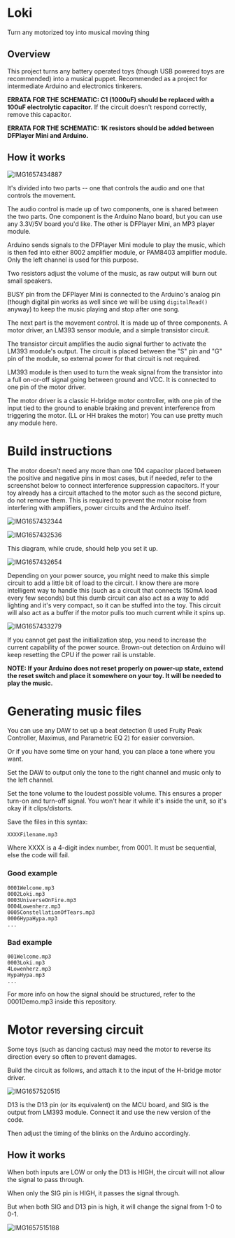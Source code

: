 # Loki
Turn any motorized toy into musical moving thing

## Overview
This project turns any battery operated toys (though USB powered toys are recommended) into a musical puppet. Recommended as a project for intermediate Arduino and electronics tinkerers.

**ERRATA FOR THE SCHEMATIC: C1 (1000uF) should be replaced with a 100uF electrolytic capacitor.** If the circuit doesn't respond correctly, remove this capacitor.

**ERRATA FOR THE SCHEMATIC: 1K resistors should be added between DFPlayer Mini and Arduino.**

## How it works
![IMG1657434887](https://user-images.githubusercontent.com/11834016/178134115-42bc4238-87ee-466f-a4fe-d91a786a03e4.png)

It's divided into two parts -- one that controls the audio and one that controls the movement.

The audio control is made up of two components, one is shared between the two parts. One component is the Arduino Nano board, but you can use any 3.3V/5V board you'd like. The other is DFPlayer Mini, an MP3 player module.

Arduino sends signals to the DFPlayer Mini module to play the music, which is then fed into either 8002 amplifier module, or PAM8403 amplifier module. Only the left channel is used for this purpose.

Two resistors adjust the volume of the music, as raw output will burn out small speakers.

BUSY pin from the DFPlayer Mini is connected to the Arduino's analog pin (though digital pin works as well since we will be using `digitalRead()` anyway) to keep the music playing and stop after one song.

The next part is the movement control. It is made up of three components. A motor driver, an LM393 sensor module, and a simple transistor circuit.

The transistor circuit amplifies the audio signal further to activate the LM393 module's output. The circuit is placed between the "S" pin and "G" pin of the module, so external power for that circuit is not required.

LM393 module is then used to turn the weak signal from the transistor into a full on-or-off signal going between ground and VCC. It is connected to one pin of the motor driver.

The motor driver is a classic H-bridge motor controller, with one pin of the input tied to the ground to enable braking and prevent interference from triggering the motor. (LL or HH brakes the motor) You can use pretty much any module here.

# Build instructions

The motor doesn't need any more than one 104 capacitor placed between the positive and negative pins in most cases, but if needed, refer to the screenshot below to connect interference suppression capacitors. If your toy already has a circuit attached to the motor such as the second picture, do not remove them. This is required to prevent the motor noise from interfering with amplifiers, power circuits and the Arduino itself.

![IMG1657432344](https://user-images.githubusercontent.com/11834016/178133110-47a58dfc-38bf-42aa-9c00-d1ff843b90f8.png)

![IMG1657432536](https://user-images.githubusercontent.com/11834016/178133189-7fb017cd-a53e-421e-bac7-bc10b3c16d89.png)

This diagram, while crude, should help you set it up.

![IMG1657432654](https://user-images.githubusercontent.com/11834016/178202643-3cc788c1-09ec-45d3-9fe9-f1d576d7166a.png)

Depending on your power source, you might need to make this simple circuit to add a little bit of load to the circuit. I know there are more intelligent way to handle this (such as a circuit that connects 150mA load every few seconds) but this dumb circuit can also act as a way to add lighting and it's very compact, so it can be stuffed into the toy. This circuit will also act as a buffer if the motor pulls too much current while it spins up.

![IMG1657433279](https://user-images.githubusercontent.com/11834016/178133483-023f9771-fa96-4a59-8bd8-634060db2aea.png)

If you cannot get past the initialization step, you need to increase the current capability of the power source. Brown-out detection on Arduino will keep resetting the CPU if the power rail is unstable.

**NOTE: If your Arduino does not reset properly on power-up state, extend the reset switch and place it somewhere on your toy. It will be needed to play the music.**

# Generating music files

You can use any DAW to set up a beat detection (I used Fruity Peak Controller, Maximus, and Parametric EQ 2) for easier conversion.

Or if you have some time on your hand, you can place a tone where you want.

Set the DAW to output only the tone to the right channel and music only to the left channel.

Set the tone volume to the loudest possible volume. This ensures a proper turn-on and turn-off signal. You won't hear it while it's inside the unit, so it's okay if it clips/distorts.

Save the files in this syntax:
```
XXXXFilename.mp3
```
Where XXXX is a 4-digit index number, from 0001. It must be sequential, else the code will fail.

### Good example
```
0001Welcome.mp3
0002Loki.mp3
0003UniverseOnFire.mp3
0004Lowenherz.mp3
0005ConstellationOfTears.mp3
0006HypaHypa.mp3
...
```
### Bad example
```
001Welcome.mp3
0003Loki.mp3
4Lowenherz.mp3
HypaHypa.mp3
...
```

For more info on how the signal should be structured, refer to the 0001Demo.mp3 inside this repository.

# Motor reversing circuit
Some toys (such as dancing cactus) may need the motor to reverse its direction every so often to prevent damages.

Build the circuit as follows, and attach it to the input of the H-bridge motor driver.

![IMG1657520515](https://user-images.githubusercontent.com/11834016/178201157-39ab81a8-5b2a-4cf6-b999-2ce706ecf5dc.png)

D13 is the D13 pin (or its equivalent) on the MCU board, and SIG is the output from LM393 module. Connect it and use the new version of the code.

Then adjust the timing of the blinks on the Arduino accordingly.

## How it works

When both inputs are LOW or only the D13 is HIGH, the circuit will not allow the signal to pass through.

When only the SIG pin is HIGH, it passes the signal through.

But when both SIG and D13 pin is high, it will change the signal from 1-0 to 0-1.

![IMG1657515188](https://user-images.githubusercontent.com/11834016/178490419-64f1d649-e6bf-4ade-9df2-eb4bcfaf3451.png)
